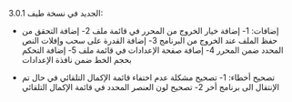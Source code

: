 الجديد في نسخة طيف 3.0.1:

- إضافات:
1- إضافة خيار الخروج من المحرر في قائمة ملف
2- إضافة التحقق من حفظ الملف عند الخروج من البرنامج
3- إضافة القدرة على سحب وإفلات النص المحدد ضمن المحرر
4- إصافة صفحة الإعدادات في قائمة ملف 
5- إضافة التحكم بحجم الخط ضمن نافذة الإعدادات

- تصحيح أخطاء:
1- تصحيح مشكلة عدم اختفاء قائمة الإكمال التلقائي في حال تم الإنتقال الى برنامج أخر
2- تصحيح لون العنصر المحدد في قائمة الإكمال التلقائي
